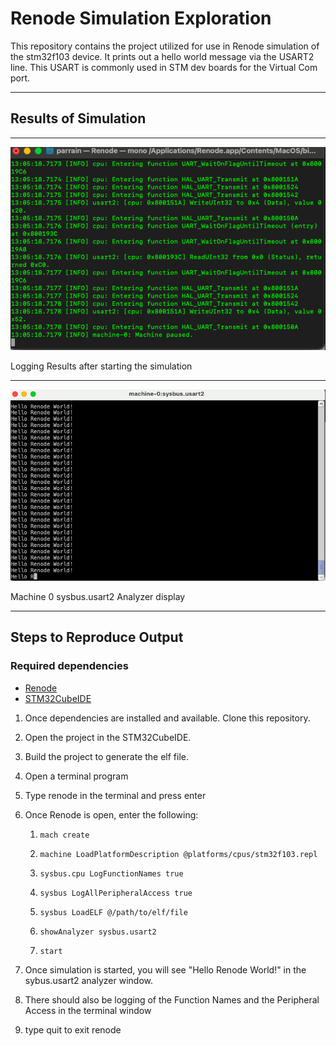 # Renode Simulation Exploration
This repository contains the project utilized for use in Renode simulation of the stm32f103 device. It prints out a hello world message via the USART2 line. This USART is commonly used in STM dev boards for the Virtual Com port. 

---

## Results of Simulation
---
![Renode Logging STM32F103](images/renode_logging_stm32f103.png)

Logging Results after starting the simulation

---
![Sysbus.USART2 Output](images/sysbus.usart2_renode_stm32f103.png)

Machine 0 sysbus.usart2 Analyzer display

---

## Steps to Reproduce Output

### Required dependencies
- [Renode](www.github.com/renode/renode)
- [STM32CubeIDE](https://www.st.com/en/development-tools/stm32cubeide.html)

1. Once dependencies are installed and available. Clone this repository.
2. Open the project in the STM32CubeIDE.
3. Build the project to generate the elf file.
4. Open a terminal program
5. Type renode in the terminal and press enter
6. Once Renode is open, enter the following:
    
    1. `mach create`
    
    2. `machine LoadPlatformDescription @platforms/cpus/stm32f103.repl`

    3. `sysbus.cpu LogFunctionNames true`

    4. `sysbus LogAllPeripheralAccess true`

    5. `sysbus LoadELF @/path/to/elf/file`

    6. `showAnalyzer sysbus.usart2`

    7. `start`

7. Once simulation is started, you will see "Hello Renode World!" in the sybus.usart2 analyzer window.

8. There should also be logging of the Function Names and the Peripheral Access in the terminal window

9. type quit to exit renode

